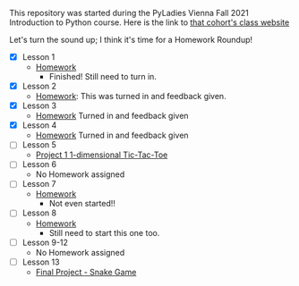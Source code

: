 This repository was started during the PyLadies Vienna Fall 2021 Introduction to Python course. Here is the link to [that cohort's class website](https://lubojr.pythonanywhere.com/2021/pyladies-en-vienna-2021/)

Let's turn the sound up; I think it's time for a Homework Roundup!

- [x] Lesson 1 
    - [Homework](https://colab.research.google.com/drive/1TtekKrwzBYE7xd1uENfGOm9podef5BeH?usp=sharing)
        - Finished! Still need to turn in.
- [x] Lesson 2 
    - [Homework](https://colab.research.google.com/drive/1yrFvHL7YPkbild3ow5MtNcrXDJX4Iioz?usp=sharing): This was turned in and feedback given.
- [x] Lesson 3
    - [Homework](https://colab.research.google.com/drive/1YBjfx0HMI55KSrSMJqMunVTJ35tVZ7CN) Turned in and feedback given
- [x] Lesson 4
    - [Homework](https://colab.research.google.com/drive/1i6N3-J3ZlWg6UZfNzAPZ54RH9zT0dFbu) Turned in and feedback given
- [ ] Lesson 5
    - [Project 1 1-dimensional Tic-Tac-Toe](https://github.com/Therine/Git_PyLadies/blob/main/1Dtictactoe-AJ-KD.py)
- [ ] Lesson 6
    - No Homework assigned
- [ ] Lesson 7
    - [Homework](https://github.com/Therine/Git_PyLadies/blob/main/07/Homework-Lesson-7.py) 
        - Not even started!! 
- [ ] Lesson 8
    - [Homework](https://github.com/Therine/Git_PyLadies/blob/main/08/Homework-Lesson-8.py)
        - Still need to start this one too.
- [ ] Lesson 9-12
    - No Homework assigned
- [ ] Lesson 13
    - [Final Project - Snake Game](https://github.com/Therine/Git_PyLadies/tree/main/Snake)
